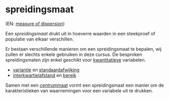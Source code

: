 # spreidingsmaat

(EN: [measure of dispersion](../en/measure-of-dispersion.md))

Een *spreidingsmaat* drukt uit in hoeverre waarden in een steekproef of populatie van elkaar verschillen.

Er bestaan verschillende manieren om een spreidingsmaat te bepalen, wij zullen er slechts enkele gebruiken in deze cursus. De besproken spreidingsmaten zijn enkel geschikt voor [kwantitatieve](meetniveau.md#kwantitatieve-variabelen) variabelen.

- [variantie](variantie.md) en [standaardafwijking](variantie.md#standaardafwijking-van-een-steekproef)
- [interkwartielafstand](interkwartielafstand.md) en [bereik](bereik.md)

Samen met een [centrummaat](centrummaat.md) vormt een spreidingsmaat een manier om de karakteristieken van waarnemingen voor een variabele uit te drukken.
